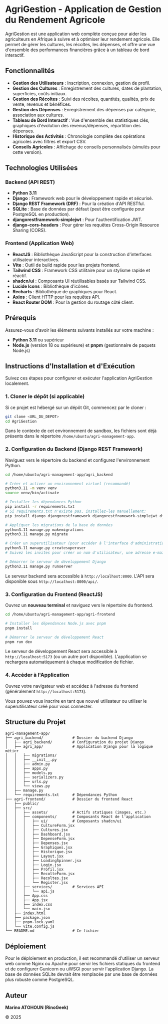 # AgriGestion - Application de Gestion du Rendement Agricole

AgriGestion est une application web complète conçue pour aider les agriculteurs en Afrique à suivre et à optimiser leur rendement agricole. Elle permet de gérer les cultures, les récoltes, les dépenses, et offre une vue d'ensemble des performances financières grâce à un tableau de bord interactif.

## Fonctionnalités

*   **Gestion des Utilisateurs** : Inscription, connexion, gestion de profil.
*   **Gestion des Cultures** : Enregistrement des cultures, dates de plantation, superficies, coûts initiaux.
*   **Gestion des Récoltes** : Suivi des récoltes, quantités, qualités, prix de vente, revenus et bénéfices.
*   **Gestion des Dépenses** : Enregistrement des dépenses par catégorie, association aux cultures.
*   **Tableau de Bord Interactif** : Vue d'ensemble des statistiques clés, graphiques d'évolution des revenus/dépenses, répartition des dépenses.
*   **Historique des Activités** : Chronologie complète des opérations agricoles avec filtres et export CSV.
*   **Conseils Agricoles** : Affichage de conseils personnalisés (simulés pour cette version).

## Technologies Utilisées

### Backend (API REST)

*   **Python 3.11**
*   **Django** : Framework web pour le développement rapide et sécurisé.
*   **Django REST Framework (DRF)** : Pour la création d'API RESTful.
*   **SQLite** : Base de données par défaut (peut être configurée pour PostgreSQL en production).
*   **djangorestframework-simplejwt** : Pour l'authentification JWT.
*   **django-cors-headers** : Pour gérer les requêtes Cross-Origin Resource Sharing (CORS).

### Frontend (Application Web)

*   **ReactJS** : Bibliothèque JavaScript pour la construction d'interfaces utilisateur interactives.
*   **Vite** : Outil de build rapide pour les projets frontend.
*   **Tailwind CSS** : Framework CSS utilitaire pour un stylisme rapide et réactif.
*   **shadcn/ui** : Composants UI réutilisables basés sur Tailwind CSS.
*   **Lucide Icons** : Bibliothèque d'icônes.
*   **Recharts** : Bibliothèque de graphiques pour React.
*   **Axios** : Client HTTP pour les requêtes API.
*   **React Router DOM** : Pour la gestion du routage côté client.

## Prérequis

Assurez-vous d'avoir les éléments suivants installés sur votre machine :

*   **Python 3.11** ou supérieur
*   **Node.js** (version 18 ou supérieure) et **pnpm** (gestionnaire de paquets Node.js)

## Instructions d'Installation et d'Exécution

Suivez ces étapes pour configurer et exécuter l'application AgriGestion localement.

### 1. Cloner le dépôt (si applicable)

Si ce projet est hébergé sur un dépôt Git, commencez par le cloner :

```bash
git clone <URL_DU_DEPOT>
cd AgriGestion
```

Dans le contexte de cet environnement de sandbox, les fichiers sont déjà présents dans le répertoire `/home/ubuntu/agri-management-app`.

### 2. Configuration du Backend (Django REST Framework)

Naviguez vers le répertoire du backend et configurez l'environnement Python.

```bash
cd /home/ubuntu/agri-management-app/agri_backend

# Créer et activer un environnement virtuel (recommandé)
python3.11 -m venv venv
source venv/bin/activate

# Installer les dépendances Python
pip install -r requirements.txt
# Si requirements.txt n'existe pas, installez-les manuellement:
pip install django djangorestframework djangorestframework-simplejwt django-cors-headers

# Appliquer les migrations de la base de données
python3.11 manage.py makemigrations
python3.11 manage.py migrate

# Créer un superutilisateur (pour accéder à l'interface d'administration Django)
python3.11 manage.py createsuperuser
# Suivez les invites pour créer un nom d'utilisateur, une adresse e-mail et un mot de passe.

# Démarrer le serveur de développement Django
python3.11 manage.py runserver
```

Le serveur backend sera accessible à `http://localhost:8000`. L'API sera disponible sous `http://localhost:8000/api/`.

### 3. Configuration du Frontend (ReactJS)

Ouvrez un **nouveau terminal** et naviguez vers le répertoire du frontend.

```bash
cd /home/ubuntu/agri-management-app/agri-frontend

# Installer les dépendances Node.js avec pnpm
pnpm install

# Démarrer le serveur de développement React
pnpm run dev
```

Le serveur de développement React sera accessible à `http://localhost:5173` (ou un autre port disponible). L'application se rechargera automatiquement à chaque modification de fichier.

### 4. Accéder à l'Application

Ouvrez votre navigateur web et accédez à l'adresse du frontend (généralement `http://localhost:5173`).

Vous pouvez vous inscrire en tant que nouvel utilisateur ou utiliser le superutilisateur créé pour vous connecter.

## Structure du Projet

```
agri-management-app/
├── agri_backend/             # Dossier du backend Django
│   ├── agri_backend/         # Configuration du projet Django
│   ├── agri_app/             # Application Django pour la logique métier
│   │   ├── migrations/
│   │   ├── __init__.py
│   │   ├── admin.py
│   │   ├── apps.py
│   │   ├── models.py
│   │   ├── serializers.py
│   │   ├── urls.py
│   │   └── views.py
│   ├── manage.py
│   └── requirements.txt      # Dépendances Python
├── agri-frontend/            # Dossier du frontend React
│   ├── public/
│   ├── src/
│   │   ├── assets/           # Actifs statiques (images, etc.)
│   │   ├── components/       # Composants React de l'application
│   │   │   ├── ui/           # Composants shadcn/ui
│   │   │   ├── CultureForm.jsx
│   │   │   ├── Cultures.jsx
│   │   │   ├── Dashboard.jsx
│   │   │   ├── DepenseForm.jsx
│   │   │   ├── Depenses.jsx
│   │   │   ├── Graphiques.jsx
│   │   │   ├── Historique.jsx
│   │   │   ├── Layout.jsx
│   │   │   ├── LoadingSpinner.jsx
│   │   │   ├── Login.jsx
│   │   │   ├── Profil.jsx
│   │   │   ├── RecolteForm.jsx
│   │   │   ├── Recoltes.jsx
│   │   │   └── Register.jsx
│   │   ├── services/         # Services API
│   │   │   └── api.js
│   │   ├── App.css
│   │   ├── App.jsx
│   │   ├── index.css
│   │   └── main.jsx
│   ├── index.html
│   ├── package.json
│   ├── pnpm-lock.yaml
│   └── vite.config.js
└── README.md                 # Ce fichier
```

## Déploiement

Pour le déploiement en production, il est recommandé d'utiliser un serveur web comme Nginx ou Apache pour servir les fichiers statiques du frontend et de configurer Gunicorn ou uWSGI pour servir l'application Django. La base de données SQLite devrait être remplacée par une base de données plus robuste comme PostgreSQL.

## Auteur

**Marino ATOHOUN (RinoGeek)**

© 2025
